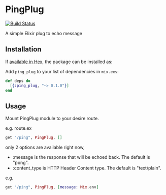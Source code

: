 # PingPlug

[![Build Status](https://travis-ci.org/zentetsukenz/ping_plug.svg?branch=master)](https://travis-ci.org/zentetsukenz/ping_plug)

A simple Elixir plug to echo message

## Installation

If [available in Hex](https://hex.pm/docs/publish), the package can be installed as:

Add `ping_plug` to your list of dependencies in `mix.exs`:

```elixir
def deps do
  [{:ping_plug, "~> 0.1.0"}]
end
```

## Usage

Mount PingPlug module to your desire route.

e.g. route.ex

```elixir
get "/ping", PingPlug, []
```

only 2 options are available right now,

- :message is the response that will be echoed back. The default is "pong".
- :content_type is HTTP Header Content type. The default is "text/plain".

e.g.

```elixir
get "/ping", PingPlug, [message: Mix.env]
```

